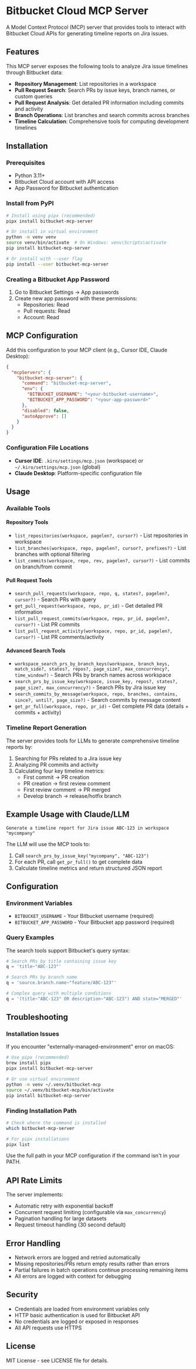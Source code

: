 # Bitbucket Cloud MCP Server

A Model Context Protocol (MCP) server that provides tools to interact with Bitbucket Cloud APIs for generating timeline reports on Jira issues.

## Features

This MCP server exposes the following tools to analyze Jira issue timelines through Bitbucket data:

- **Repository Management**: List repositories in a workspace
- **Pull Request Search**: Search PRs by issue keys, branch names, or custom queries  
- **Pull Request Analysis**: Get detailed PR information including commits and activity
- **Branch Operations**: List branches and search commits across branches
- **Timeline Calculation**: Comprehensive tools for computing development timelines

## Installation

### Prerequisites

- Python 3.11+
- Bitbucket Cloud account with API access
- App Password for Bitbucket authentication

### Install from PyPI

```bash
# Install using pipx (recommended)
pipx install bitbucket-mcp-server

# Or install in virtual environment
python -m venv venv
source venv/bin/activate  # On Windows: venv\Scripts\activate
pip install bitbucket-mcp-server

# Or install with --user flag
pip install --user bitbucket-mcp-server
```

### Creating a Bitbucket App Password

1. Go to Bitbucket Settings → App passwords
2. Create new app password with these permissions:
   - Repositories: Read
   - Pull requests: Read
   - Account: Read

## MCP Configuration

Add this configuration to your MCP client (e.g., Cursor IDE, Claude Desktop):

```json
{
  "mcpServers": {
    "bitbucket-mcp-server": {
      "command": "bitbucket-mcp-server",
      "env": {
        "BITBUCKET_USERNAME": "<your-bitbucket-username>",
        "BITBUCKET_APP_PASSWORD": "<your-app-password>"
      },
      "disabled": false,
      "autoApprove": []
    }
  }
}
```

### Configuration File Locations

- **Cursor IDE**: `.kiro/settings/mcp.json` (workspace) or `~/.kiro/settings/mcp.json` (global)
- **Claude Desktop**: Platform-specific configuration file

## Usage

### Available Tools

#### Repository Tools
- `list_repositories(workspace, pagelen?, cursor?)` - List repositories in workspace
- `list_branches(workspace, repo, pagelen?, cursor?, prefixes?)` - List branches with optional filtering
- `list_commits(workspace, repo, rev, pagelen?, cursor?)` - List commits on branch/from commit

#### Pull Request Tools  
- `search_pull_requests(workspace, repo, q, states?, pagelen?, cursor?)` - Search PRs with query
- `get_pull_request(workspace, repo, pr_id)` - Get detailed PR information
- `list_pull_request_commits(workspace, repo, pr_id, pagelen?, cursor?)` - List PR commits
- `list_pull_request_activity(workspace, repo, pr_id, pagelen?, cursor?)` - List PR comments/activity

#### Advanced Search Tools
- `workspace_search_prs_by_branch_keys(workspace, branch_keys, match_side?, states?, repos?, page_size?, max_concurrency?, time_window?)` - Search PRs by branch names across workspace
- `search_prs_by_issue_key(workspace, issue_key, repos?, states?, page_size?, max_concurrency?)` - Search PRs by Jira issue key
- `search_commits_by_message(workspace, repo, branches, contains, since?, until?, page_size?)` - Search commits by message content
- `get_pr_full(workspace, repo, pr_id)` - Get complete PR data (details + commits + activity)

### Timeline Report Generation

The server provides tools for LLMs to generate comprehensive timeline reports by:

1. Searching for PRs related to a Jira issue key
2. Analyzing PR commits and activity 
3. Calculating four key timeline metrics:
   - First commit → PR creation
   - PR creation → first review comment
   - First review comment → PR merged
   - Develop branch → release/hotfix branch

## Example Usage with Claude/LLM

```
Generate a timeline report for Jira issue ABC-123 in workspace "mycompany"
```

The LLM will use the MCP tools to:
1. Call `search_prs_by_issue_key("mycompany", "ABC-123")`
2. For each PR, call `get_pr_full()` to get complete data
3. Calculate timeline metrics and return structured JSON report

## Configuration

### Environment Variables

- `BITBUCKET_USERNAME` - Your Bitbucket username (required)
- `BITBUCKET_APP_PASSWORD` - Your Bitbucket app password (required)

### Query Examples

The search tools support Bitbucket's query syntax:

```python
# Search PRs by title containing issue key
q = 'title~"ABC-123"'

# Search PRs by branch name
q = 'source.branch.name~"feature/ABC-123"'

# Complex query with multiple conditions
q = '(title~"ABC-123" OR description~"ABC-123") AND state="MERGED"'
```

## Troubleshooting

### Installation Issues

If you encounter "externally-managed-environment" error on macOS:

```bash
# Use pipx (recommended)
brew install pipx
pipx install bitbucket-mcp-server

# Or use virtual environment
python -m venv ~/.venv/bitbucket-mcp
source ~/.venv/bitbucket-mcp/bin/activate
pip install bitbucket-mcp-server
```

### Finding Installation Path

```bash
# Check where the command is installed
which bitbucket-mcp-server

# For pipx installations
pipx list
```

Use the full path in your MCP configuration if the command isn't in your PATH.

## API Rate Limits

The server implements:
- Automatic retry with exponential backoff
- Concurrent request limiting (configurable via `max_concurrency`)
- Pagination handling for large datasets
- Request timeout handling (30 second default)

## Error Handling

- Network errors are logged and retried automatically
- Missing repositories/PRs return empty results rather than errors
- Partial failures in batch operations continue processing remaining items
- All errors are logged with context for debugging

## Security

- Credentials are loaded from environment variables only
- HTTP basic authentication is used for Bitbucket API
- No credentials are logged or exposed in responses
- All API requests use HTTPS

## License

MIT License - see LICENSE file for details.



